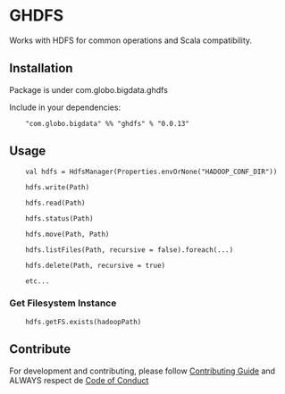 # GHDFS

Works with HDFS for common operations and Scala compatibility.

## Installation

Package is under com.globo.bigdata.ghdfs

Include in your dependencies:

```
    "com.globo.bigdata" %% "ghdfs" % "0.0.13"
```

## Usage

```
    val hdfs = HdfsManager(Properties.envOrNone("HADOOP_CONF_DIR"))
    
    hdfs.write(Path)
    
    hdfs.read(Path)
    
    hdfs.status(Path)
    
    hdfs.move(Path, Path)
    
    hdfs.listFiles(Path, recursive = false).foreach(...)
    
    hdfs.delete(Path, recursive = true)

    etc...
```

### Get Filesystem Instance

```
    hdfs.getFS.exists(hadoopPath)
```

## Contribute

For development and contributing, please follow [Contributing Guide](https://github.com/globocom/ghdfs/blob/master/CONTRIBUTING.md) and ALWAYS respect de [Code of Conduct](https://github.com/globocom/ghdfs/blob/master/CODE_OF_CONDUCT.md)
